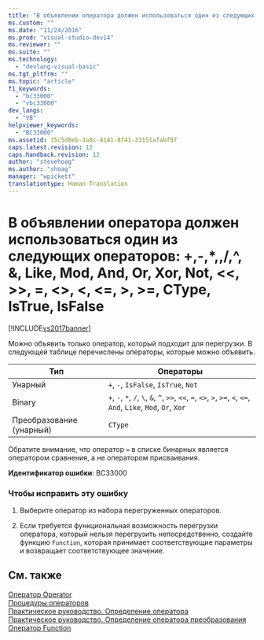 ```yaml
---
title: "В объявлении оператора должен использоваться один из следующих операторов: +,-,*,\,/,^, &amp;, Like, Mod, And, Or, Xor, Not, &lt;&lt;, &gt;&gt;, =, &lt;&gt;, &lt;, &lt;=, &gt;, &gt;=, CType, IsTrue, IsFalse | Microsoft Docs"
ms.custom: ""
ms.date: "11/24/2016"
ms.prod: "visual-studio-dev14"
ms.reviewer: ""
ms.suite: ""
ms.technology: 
  - "devlang-visual-basic"
ms.tgt_pltfrm: ""
ms.topic: "article"
f1_keywords: 
  - "bc33000"
  - "vbc33000"
dev_langs: 
  - "VB"
helpviewer_keywords: 
  - "BC33000"
ms.assetid: 15c5d8eb-3a8c-4141-8f41-33151afabf97
caps.latest.revision: 12
caps.handback.revision: 12
author: "stevehoag"
ms.author: "shoag"
manager: "wpickett"
translationtype: Human Translation
---
```

# В объявлении оператора должен использоваться один из следующих операторов: +,-,*,\,/,^, &amp;, Like, Mod, And, Or, Xor, Not, &lt;&lt;, &gt;&gt;, =, &lt;&gt;, &lt;, &lt;=, &gt;, &gt;=, CType, IsTrue, IsFalse
[!INCLUDE[vs2017banner](../../../csharp/includes/vs2017banner.md)]

Можно объявить только оператор, который подходит для перегрузки.  В следующей таблице перечислены операторы, которые можно объявить.  
  
|Тип|Операторы|  
|---------|---------------|  
|Унарный|`+`, `-`, `IsFalse`, `IsTrue`, `Not`|  
|Binary|`+`, `-`, `*`, `/`, `\`, `&`, `^`, `>>`, `<<`, `=`, `<>`, `>`, `>=`, `<`, `<=`, `And`, `Like`, `Mod`, `Or`, `Xor`|  
|Преобразование \(унарный\)|`CType`|  
  
 Обратите внимание, что оператор `=` в списке бинарных является оператором сравнения, а не оператором присваивания.  
  
 **Идентификатор ошибки**: BC33000  
  
### Чтобы исправить эту ошибку  
  
1.  Выберите оператор из набора перегруженных операторов.  
  
2.  Если требуется функциональная возможность перегрузки оператора, который нельзя перегрузить непосредственно, создайте функцию `Function`, которая принимает соответствующие параметры и возвращает соответствующее значение.  
  
## См. также  
 [Оператор Operator](../../../visual-basic/language-reference/statements/operator-statement.md)   
 [Процедуры операторов](../../../visual-basic/programming-guide/language-features/procedures/operator-procedures.md)   
 [Практическое руководство. Определение оператора](../../../visual-basic/programming-guide/language-features/procedures/how-to-define-an-operator.md)   
 [Практическое руководство. Определение оператора преобразования](../../../visual-basic/programming-guide/language-features/procedures/how-to-define-a-conversion-operator.md)   
 [Оператор Function](../../../visual-basic/language-reference/statements/function-statement.md)